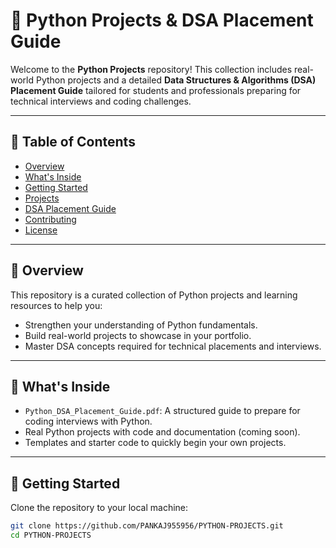 # 🐍 Python Projects & DSA Placement Guide

Welcome to the **Python Projects** repository! This collection includes real-world Python projects and a detailed **Data Structures & Algorithms (DSA) Placement Guide** tailored for students and professionals preparing for technical interviews and coding challenges.

---

## 📘 Table of Contents

- [Overview](#overview)
- [What's Inside](#whats-inside)
- [Getting Started](#getting-started)
- [Projects](#projects)
- [DSA Placement Guide](#dsa-placement-guide)
- [Contributing](#contributing)
- [License](#license)

---

## 📌 Overview

This repository is a curated collection of Python projects and learning resources to help you:

- Strengthen your understanding of Python fundamentals.
- Build real-world projects to showcase in your portfolio.
- Master DSA concepts required for technical placements and interviews.

---

## 📂 What's Inside

- `Python_DSA_Placement_Guide.pdf`: A structured guide to prepare for coding interviews with Python.
- Real Python projects with code and documentation (coming soon).
- Templates and starter code to quickly begin your own projects.

---

## 🚀 Getting Started

Clone the repository to your local machine:

```bash
git clone https://github.com/PANKAJ955956/PYTHON-PROJECTS.git
cd PYTHON-PROJECTS
